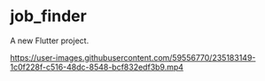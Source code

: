 # job_finder

A new Flutter project.



https://user-images.githubusercontent.com/59556770/235183149-1c0f228f-c516-48dc-8548-bcf832edf3b9.mp4

